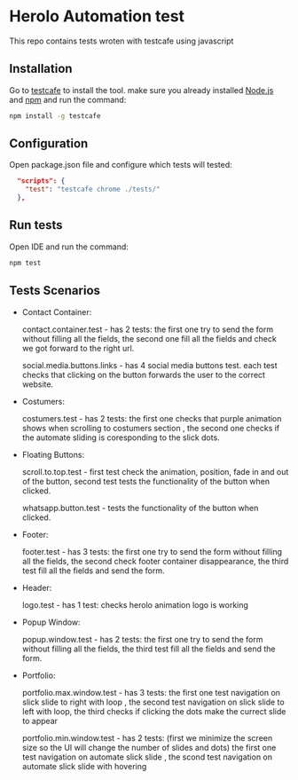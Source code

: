 # Herolo Automation test

This repo contains tests wroten with testcafe using javascript

## Installation

Go to [testcafe](https://devexpress.github.io/testcafe/documentation/getting-started/) to install the tool.
make sure you already installed [Node.js](https://nodejs.org/en/) and [npm](https://www.npmjs.com/) and run the command:

```bash
npm install -g testcafe
```

## Configuration
Open package.json file and configure which tests will tested:
```json
  "scripts": {
    "test": "testcafe chrome ./tests/"
  },
```

## Run tests
Open IDE and run the command:
```javascript
npm test
```

## Tests Scenarios
* Contact Container:

  contact.container.test - has 2 tests: the first one try to send the form without filling all the fields, the second one fill all the fields and check we got forward to the right url.

  social.media.buttons.links - has 4 social media buttons test. each test checks that clicking on the button forwards the user to the correct website.

* Costumers: 

  costumers.test - has 2 tests: the first one checks that purple animation shows when scrolling to costumers section , the second one checks if the automate sliding is coresponding to the slick dots.

* Floating Buttons: 

  scroll.to.top.test - first test check the animation, position, fade in and out of the button, second test tests the functionality of the button when clicked.

  whatsapp.button.test -  tests the functionality of the button when clicked.

* Footer: 

  footer.test - has 3 tests: the first one try to send the form without filling all the fields, the second check footer container disappearance, the third test fill all the fields and send the form.

* Header: 

  logo.test - has 1 test: checks herolo animation logo is working

* Popup Window: 

  popup.window.test - has 2 tests: the first one try to send the form without filling all the fields, the third test fill all the fields and send the form.

* Portfolio: 

  portfolio.max.window.test - has 3 tests: the first one test navigation on slick slide to right with loop , the second test navigation on slick slide to left with loop, the third checks if clicking the dots make the currect slide to appear

  portfolio.min.window.test - has 2 tests: (first we minimize the screen size so the UI will change the number of slides and dots) the first one test navigation on automate slick slide , the scond test navigation on automate slick slide with hovering

